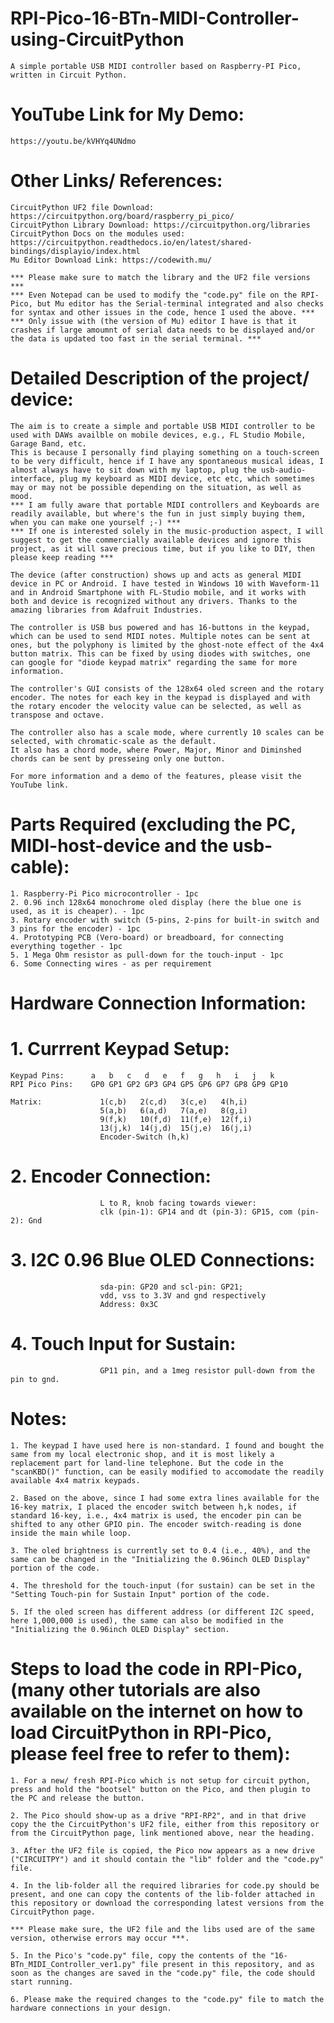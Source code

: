 # RPI-Pico-16-BTn-MIDI-Controller-using-CircuitPython
    A simple portable USB MIDI controller based on Raspberry-PI Pico, written in Circuit Python.

# YouTube Link for My Demo: 
    https://youtu.be/kVHYq4UNdmo
    
# Other Links/ References:
    
    CircuitPython UF2 file Download: https://circuitpython.org/board/raspberry_pi_pico/
    CircuitPython Library Download: https://circuitpython.org/libraries
    CircuitPython Docs on the modules used: https://circuitpython.readthedocs.io/en/latest/shared-bindings/displayio/index.html
    Mu Editor Download Link: https://codewith.mu/

    *** Please make sure to match the library and the UF2 file versions ***
    *** Even Notepad can be used to modify the "code.py" file on the RPI-Pico, but Mu editor has the Serial-terminal integrated and also checks for syntax and other issues in the code, hence I used the above. ***
    *** Only issue with (the version of Mu) editor I have is that it crashes if large amoumnt of serial data needs to be displayed and/or the data is updated too fast in the serial terminal. ***

# Detailed Description of the project/ device:
    The aim is to create a simple and portable USB MIDI controller to be used with DAWs availble on mobile devices, e.g., FL Studio Mobile, Garage Band, etc. 
    This is because I personally find playing something on a touch-screen to be very difficult, hence if I have any spontaneous musical ideas, I almost always have to sit down with my laptop, plug the usb-audio-interface, plug my keyboard as MIDI device, etc etc, which sometimes may or may not be possible depending on the situation, as well as mood.
    *** I am fully aware that portable MIDI controllers and Keyboards are readily available, but where's the fun in just simply buying them, when you can make one yourself ;-) ***
    *** If one is interested solely in the music-production aspect, I will suggest to get the commercially available devices and ignore this project, as it will save precious time, but if you like to DIY, then please keep reading ***
    
    The device (after construction) shows up and acts as general MIDI device in PC or Android. I have tested in Windows 10 with Waveform-11 and in Android Smartphone with FL-Studio mobile, and it works with both and device is recognized without any drivers. Thanks to the amazing libraries from Adafruit Industries.

    The controller is USB bus powered and has 16-buttons in the keypad, which can be used to send MIDI notes. Multiple notes can be sent at ones, but the polyphony is limited by the ghost-note effect of the 4x4 button matrix. This can be fixed by using diodes with switches, one can google for "diode keypad matrix" regarding the same for more information.
    
    The controller's GUI consists of the 128x64 oled screen and the rotary encoder. The notes for each key in the keypad is displayed and with the rotary encoder the velocity value can be selected, as well as transpose and octave. 
    
    The controller also has a scale mode, where currently 10 scales can be selected, with chromatic-scale as the default.
    It also has a chord mode, where Power, Major, Minor and Diminshed chords can be sent by presseing only one button.
    
    For more information and a demo of the features, please visit the YouTube link.

# Parts Required (excluding the PC, MIDI-host-device and the usb-cable):
    1. Raspberry-Pi Pico microcontroller - 1pc
    2. 0.96 inch 128x64 monochrome oled display (here the blue one is used, as it is cheaper). - 1pc
    3. Rotary encoder with switch (5-pins, 2-pins for built-in switch and 3 pins for the encoder) - 1pc
    4. Prototyping PCB (Vero-board) or breadboard, for connecting everything together - 1pc
    5. 1 Mega Ohm resistor as pull-down for the touch-input - 1pc
    6. Some Connecting wires - as per requirement

# Hardware Connection Information:

# 1. Currrent Keypad Setup:
    Keypad Pins:      a   b   c   d   e   f   g   h   i   j   k 
    RPI Pico Pins:    GP0 GP1 GP2 GP3 GP4 GP5 GP6 GP7 GP8 GP9 GP10

    Matrix:             1(c,b)   2(c,d)   3(c,e)   4(h,i)
                        5(a,b)   6(a,d)   7(a,e)   8(g,i)
                        9(f,k)   10(f,d)  11(f,e)  12(f,i)
                        13(j,k)  14(j,d)  15(j,e)  16(j,i)
                        Encoder-Switch (h,k)

# 2. Encoder Connection:  
                        L to R, knob facing towards viewer:
                        clk (pin-1): GP14 and dt (pin-3): GP15, com (pin-2): Gnd

# 3. I2C 0.96 Blue OLED Connections: 
                        sda-pin: GP20 and scl-pin: GP21; 
                        vdd, vss to 3.3V and gnd respectively 
                        Address: 0x3C

# 4. Touch Input for Sustain:
                        GP11 pin, and a 1meg resistor pull-down from the pin to gnd.

# Notes: 
    1. The keypad I have used here is non-standard. I found and bought the same from my local electronic shop, and it is most likely a replacement part for land-line telephone. But the code in the "scanKBD()" function, can be easily modified to accomodate the readily available 4x4 matrix keypads.
    
    2. Based on the above, since I had some extra lines available for the 16-key matrix, I placed the encoder switch between h,k nodes, if standard 16-key, i.e., 4x4 matrix is used, the encoder pin can be shifted to any other GPIO pin. The encoder switch-reading is done inside the main while loop. 
    
    3. The oled brightness is currently set to 0.4 (i.e., 40%), and the same can be changed in the "Initializing the 0.96inch OLED Display" portion of the code.
    
    4. The threshold for the touch-input (for sustain) can be set in the "Setting Touch-pin for Sustain Input" portion of the code.
    
    5. If the oled screen has different address (or different I2C speed, here 1,000,000 is used), the same can also be modified in the "Initializing the 0.96inch OLED Display" section.


# Steps to load the code in RPI-Pico, (many other tutorials are also available on the internet on how to load CircuitPython in RPI-Pico, please feel free to refer to them):
    1. For a new/ fresh RPI-Pico which is not setup for circuit python, press and hold the "bootsel" button on the Pico, and then plugin to the PC and release the button.
    
    2. The Pico should show-up as a drive "RPI-RP2", and in that drive copy the the CircuitPython's UF2 file, either from this repository or from the CircuitPython page, link mentioned above, near the heading.
    
    3. After the UF2 file is copied, the Pico now appears as a new drive ("CIRCUITPY") and it should contain the "lib" folder and the "code.py" file.
    
    4. In the lib-folder all the required libraries for code.py should be present, and one can copy the contents of the lib-folder attached in this repository or download the corresponding latest versions from the CircuitPython page. 
    
    *** Please make sure, the UF2 file and the libs used are of the same version, otherwise errors may occur ***.
    
    5. In the Pico's "code.py" file, copy the contents of the "16-BTn_MIDI_Controller_ver1.py" file present in this repository, and as soon as the changes are saved in the "code.py" file, the code should start running.
    
    6. Please make the required changes to the "code.py" file to match the hardware connections in your design.
    
